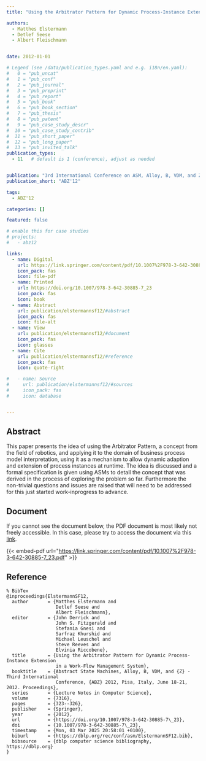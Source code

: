 ```yaml
---
title: "Using the Arbitrator Pattern for Dynamic Process-Instance Extension in a Work-Flow Management System"

authors:
  - Matthes Elstermann
  - Detlef Seese
  - Albert Fleischmann


date: 2012-01-01

# Legend (see /data/publication_types.yaml and e.g. i18n/en.yaml): 
#   0 = "pub_uncat"
#   1 = "pub_conf"
#   2 = "pub_journal"
#   3 = "pub_preprint"
#   4 = "pub_report"
#   5 = "pub_book"
#   6 = "pub_book_section"
#   7 = "pub_thesis"
#   8 = "pub_patent"
#   9 = "pub_case_study_descr"
#  10 = "pub_case_study_contrib"
#  11 = "pub_short_paper"
#  12 = "pub_long_paper"
#  13 = "pub_invited_talk"
publication_types:
  - 11   # default is 1 (conference), adjust as needed


publication: "3rd International Conference on ASM, Alloy, B, VDM, and Z (ABZ'12)"
publication_short: "ABZ'12"

tags:
  - ABZ'12

categories: []

featured: false

# enable this for case studies
# projects:
#   - abz12

links:
  - name: Digital
    url: https://link.springer.com/content/pdf/10.1007%2F978-3-642-30885-7_23.pdf
    icon_pack: fas
    icon: file-pdf
  - name: Printed
    url: https://doi.org/10.1007/978-3-642-30885-7_23
    icon_pack: fas
    icon: book
  - name: Abstract
    url: publication/elstermannsf12/#abstract
    icon_pack: fas
    icon: file-alt
  - name: View
    url: publication/elstermannsf12/#document
    icon_pack: fas
    icon: glasses
  - name: Cite
    url: publication/elstermannsf12/#reference
    icon_pack: fas
    icon: quote-right

#   - name: Source
#     url: publication/elstermannsf12/#sources
#     icon_pack: fas
#     icon: database


---
```


## Abstract

This paper presents the idea of using the Arbitrator Pattern, a concept from the field of robotics, and applying it to the domain of business process model interpretation, using it as a mechanism to allow dynamic adaption and extension of process instances at runtime. The idea is discussed and a formal specification is given using ASMs to detail the concept that was derived in the process of exploring the problem so far. Furthermore the non-trivial questions and issues are raised that will need to be addressed for this just started work-inprogress to advance.

## Document

If you cannot see the document below, the PDF document is most likely not freely accessible. In this case, please try to access the document via this <a href="https://link.springer.com/content/pdf/10.1007%2F978-3-642-30885-7_23.pdf">link</a>.

{{< embed-pdf url="https://link.springer.com/content/pdf/10.1007%2F978-3-642-30885-7_23.pdf" >}}

## Reference

```
% BibTex
@inproceedings{ElstermannSF12,
  author       = {Matthes Elstermann and
                  Detlef Seese and
                  Albert Fleischmann},
  editor       = {John Derrick and
                  John S. Fitzgerald and
                  Stefania Gnesi and
                  Sarfraz Khurshid and
                  Michael Leuschel and
                  Steve Reeves and
                  Elvinia Riccobene},
  title        = {Using the Arbitrator Pattern for Dynamic Process-Instance Extension
                  in a Work-Flow Management System},
  booktitle    = {Abstract State Machines, Alloy, B, VDM, and {Z} - Third International
                  Conference, {ABZ} 2012, Pisa, Italy, June 18-21, 2012. Proceedings},
  series       = {Lecture Notes in Computer Science},
  volume       = {7316},
  pages        = {323--326},
  publisher    = {Springer},
  year         = {2012},
  url          = {https://doi.org/10.1007/978-3-642-30885-7\_23},
  doi          = {10.1007/978-3-642-30885-7\_23},
  timestamp    = {Mon, 03 Mar 2025 20:58:01 +0100},
  biburl       = {https://dblp.org/rec/conf/asm/ElstermannSF12.bib},
  bibsource    = {dblp computer science bibliography, https://dblp.org}
}


```

<!-- # add information for case study papers (if available)
## Sources

- **Used formal method:**
  [ASM](/method/asm)
- **Resources and tools:**
  Asmeta

For more information, please contact the <a href ="mailto:silvia.bonfanti@unibg.it;arcaini@nii.ac.jp;angelo.gargantini@unibg.it;scandurra@unibg.it;elvinia.riccobene@unimi.it">authors</a>-->

